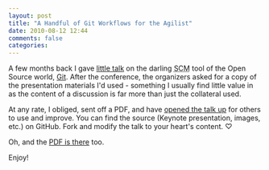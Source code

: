 ```yaml
---
layout: post
title: "A Handful of Git Workflows for the Agilist"
date: 2010-08-12 12:44
comments: false
categories:
---
```

A few months back I gave [little talk][1] on the darling <acronym
title="Source Control Management">SCM</acronym> tool of the Open Source
world, [Git][2]. After the conference, the organizers asked for a copy
of the presentation materials I'd used - something I usually find little
value in as the content of a discussion is far more than just the
collateral used.

At any rate, I obliged, sent off a PDF, and have [opened the talk up][3]
for others to use and improve. You can find the source (Keynote
presentation, images, etc.) on GitHub. Fork and modify the talk to your
heart's content. ♡

Oh, and the [PDF is there][4] too.

Enjoy!

 [1]: http://www.thepathtoagility.org/ "the path to agility conference"
 [2]: http://git-scm.com/ "Git: the fast version control system"
 [3]: http://github.com/stevenharman/git-workflows "a handful of Git workflows for the agilist"
 [4]: http://github.com/stevenharman/git-workflows/downloads "download the PDF version"
